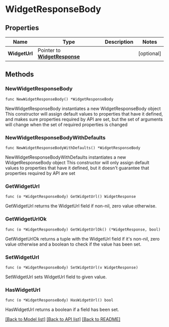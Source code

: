 # WidgetResponseBody

## Properties

Name | Type | Description | Notes
------------ | ------------- | ------------- | -------------
**WidgetUrl** | Pointer to [**WidgetResponse**](WidgetResponse.md) |  | [optional] 

## Methods

### NewWidgetResponseBody

`func NewWidgetResponseBody() *WidgetResponseBody`

NewWidgetResponseBody instantiates a new WidgetResponseBody object
This constructor will assign default values to properties that have it defined,
and makes sure properties required by API are set, but the set of arguments
will change when the set of required properties is changed

### NewWidgetResponseBodyWithDefaults

`func NewWidgetResponseBodyWithDefaults() *WidgetResponseBody`

NewWidgetResponseBodyWithDefaults instantiates a new WidgetResponseBody object
This constructor will only assign default values to properties that have it defined,
but it doesn't guarantee that properties required by API are set

### GetWidgetUrl

`func (o *WidgetResponseBody) GetWidgetUrl() WidgetResponse`

GetWidgetUrl returns the WidgetUrl field if non-nil, zero value otherwise.

### GetWidgetUrlOk

`func (o *WidgetResponseBody) GetWidgetUrlOk() (*WidgetResponse, bool)`

GetWidgetUrlOk returns a tuple with the WidgetUrl field if it's non-nil, zero value otherwise
and a boolean to check if the value has been set.

### SetWidgetUrl

`func (o *WidgetResponseBody) SetWidgetUrl(v WidgetResponse)`

SetWidgetUrl sets WidgetUrl field to given value.

### HasWidgetUrl

`func (o *WidgetResponseBody) HasWidgetUrl() bool`

HasWidgetUrl returns a boolean if a field has been set.


[[Back to Model list]](../README.md#documentation-for-models) [[Back to API list]](../README.md#documentation-for-api-endpoints) [[Back to README]](../README.md)


